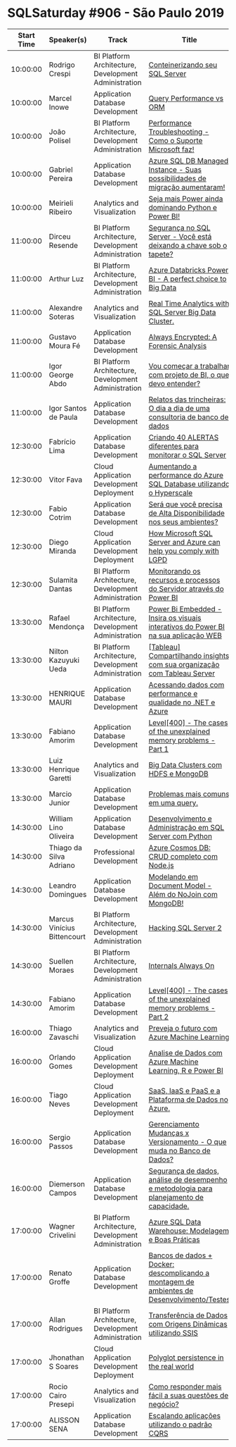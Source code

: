 # SQLSaturday #906 - São Paulo 2019
Start Time|Speaker(s)|Track|Title
---|---|---|---
10:00:00|Rodrigo Crespi|BI Platform Architecture, Development  Administration|[Conteinerizando seu SQL Server](95769.md)
10:00:00|Marcel Inowe|Application  Database Development|[Query Performance vs ORM](95810.md)
10:00:00|João Polisel|BI Platform Architecture, Development  Administration|[Performance Troubleshooting - Como o Suporte Microsoft faz!](96524.md)
10:00:00|Gabriel Pereira|Application  Database Development|[Azure SQL DB Managed Instance - Suas possibilidades de migração aumentaram!](96575.md)
10:00:00|Meirieli Ribeiro|Analytics and Visualization|[Seja mais Power ainda dominando Python e Power BI!](98210.md)
11:00:00|Dirceu Resende|BI Platform Architecture, Development  Administration|[Segurança no SQL Server - Você está deixando a chave sob o tapete?](95902.md)
11:00:00|Arthur Luz|BI Platform Architecture, Development  Administration|[Azure Databricks  Power BI - A perfect choice to Big Data](96334.md)
11:00:00|Alexandre Soteras|Analytics and Visualization|[Real Time Analytics with SQL Server Big Data Cluster.](96685.md)
11:00:00|Gustavo Moura Fé|Application  Database Development|[Always Encrypted: A Forensic Analysis](98101.md)
11:00:00|Igor George Abdo|BI Platform Architecture, Development  Administration|[Vou começar a trabalhar com projeto de BI, o que devo entender?](98212.md)
11:00:00|Igor Santos de Paula|Application  Database Development|[Relatos das trincheiras: O dia a dia de uma consultoria de banco de dados](98516.md)
12:30:00|Fabrício Lima|Application  Database Development|[Criando 40 ALERTAS diferentes para monitorar o SQL Server](95797.md)
12:30:00|Vitor Fava|Cloud Application Development  Deployment|[Aumentando a performance do Azure SQL Database utilizando o Hyperscale](95818.md)
12:30:00|Fabio Cotrim|Application  Database Development|[Será que você precisa de Alta Disponibilidade nos seus ambientes?](95830.md)
12:30:00|Diego Miranda|Cloud Application Development  Deployment|[How Microsoft SQL Server and Azure can help you comply with LGPD](98507.md)
12:30:00|Sulamita Dantas|BI Platform Architecture, Development  Administration|[Monitorando os recursos e processos do Servidor através do Power BI](98540.md)
13:30:00|Rafael Mendonça|BI Platform Architecture, Development  Administration|[Power Bi Embedded - Insira os visuais interativos do Power BI na sua aplicação WEB](95782.md)
13:30:00|Nilton Kazuyuki Ueda|BI Platform Architecture, Development  Administration|[[Tableau] Compartilhando insights com sua organização com Tableau Server](96109.md)
13:30:00|HENRIQUE MAURI|Application  Database Development|[Acessando dados com performance e qualidade no .NET e Azure](96623.md)
13:30:00|Fabiano Amorim|Application  Database Development|[Level[400] - The cases of the unexplained memory problems - Part 1](98280.md)
13:30:00|Luiz Henrique Garetti|Analytics and Visualization|[Big Data Clusters com HDFS e MongoDB](98462.md)
13:30:00|Marcio Junior|Application  Database Development|[Problemas mais comuns em uma query.](98517.md)
14:30:00|William Lino Oliveira|Application  Database Development|[Desenvolvimento e Administração em SQL Server com Python](95808.md)
14:30:00|Thiago da Silva Adriano|Professional Development|[Azure Cosmos DB: CRUD completo com Node.js](95901.md)
14:30:00|Leandro Domingues|Application  Database Development|[Modelando em Document Model - Além do NoJoin com MongoDB!](96482.md)
14:30:00|Marcus Vinícius Bittencourt|BI Platform Architecture, Development  Administration|[Hacking SQL Server 2](96516.md)
14:30:00|Suellen Moraes|BI Platform Architecture, Development  Administration|[Internals Always On](96868.md)
14:30:00|Fabiano Amorim|Application  Database Development|[Level[400] - The cases of the unexplained memory problems - Part 2](98281.md)
16:00:00|Thiago Zavaschi|Analytics and Visualization|[Preveja o futuro com Azure Machine Learning](95768.md)
16:00:00|Orlando Gomes|Cloud Application Development  Deployment|[Analise de Dados com Azure Machine Learning, R e Power BI](95772.md)
16:00:00|Tiago Neves|Cloud Application Development  Deployment|[SaaS, IaaS e PaaS e a Plataforma de Dados no Azure.](95783.md)
16:00:00|Sergio Passos|Application  Database Development|[Gerenciamento Mudanças x Versionamento - O que muda no Banco de Dados?](96001.md)
16:00:00|Diemerson Campos|Application  Database Development|[Segurança de dados, análise de desempenho e metodologia para planejamento de capacidade.](96081.md)
17:00:00|Wagner Crivelini|BI Platform Architecture, Development  Administration|[Azure SQL Data Warehouse: Modelagem e Boas Práticas](95806.md)
17:00:00|Renato Groffe|Application  Database Development|[Bancos de dados + Docker: descomplicando a montagem de ambientes de Desenvolvimento/Testes](95889.md)
17:00:00|Allan Rodrigues|BI Platform Architecture, Development  Administration|[Transferência de Dados com Origens Dinâmicas utilizando SSIS](96000.md)
17:00:00|Jhonathan S Soares|Cloud Application Development  Deployment|[Polyglot persistence in the real world](96487.md)
17:00:00|Rocio Cairo Presepi|Analytics and Visualization|[Como responder mais fácil a suas questões de negócio?](96566.md)
17:00:00|ALISSON SENA|Application  Database Development|[Escalando aplicações utilizando o padrão CQRS](96586.md)
